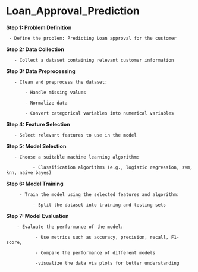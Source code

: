 # Loan_Approval_Prediction

**Step 1: Problem Definition**

     - Define the problem: Predicting Loan approval for the customer

**Step 2: Data Collection**

       - Collect a dataset containing relevant customer information
            
**Step 3: Data Preprocessing**

       - Clean and preprocess the dataset:
       
           - Handle missing values
           
           - Normalize data
           
           - Convert categorical variables into numerical variables

**Step 4: Feature Selection**

       - Select relevant features to use in the model

**Step 5: Model Selection**

       - Choose a suitable machine learning algorithm:
       
              - Classification algorithms (e.g., logistic regression, svm, knn, naive bayes)

**Step 6: Model Training**

         - Train the model using the selected features and algorithm: 
         
              - Split the dataset into training and testing sets
   

**Step 7: Model Evaluation**

        - Evaluate the performance of the model:
        
               - Use metrics such as accuracy, precision, recall, F1-score, 
    
               - Compare the performance of different models
 
               -visualize the data via plots for better understanding
               
